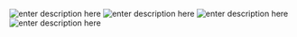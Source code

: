 
![enter description here](https://s2.ax1x.com/2019/02/16/kswGAP.png)
![enter description here](https://s2.ax1x.com/2019/02/16/ks0SEt.png)
![enter description here](https://s2.ax1x.com/2019/02/16/kswxHI.png)
![enter description here](https://s2.ax1x.com/2019/02/16/ks0pUP.png)
